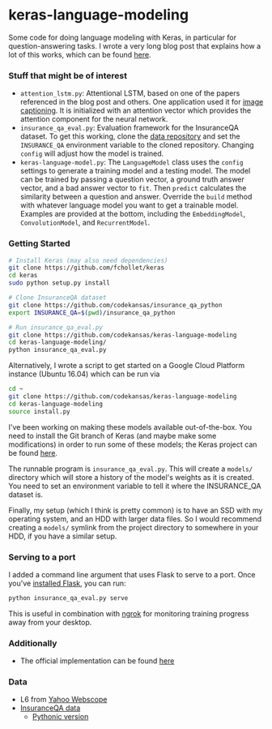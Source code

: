 # keras-language-modeling

Some code for doing language modeling with Keras, in particular for question-answering tasks. I wrote a very long blog post that explains how a lot of this works, which can be found [here](http://benjaminbolte.com/blog/2016/keras-language-modeling.html).

### Stuff that might be of interest

 - `attention_lstm.py`: Attentional LSTM, based on one of the papers referenced in the blog post and others. One application used it for [image captioning](http://arxiv.org/pdf/1502.03044.pdf). It is initialized with an attention vector which provides the attention component for the neural network.
 - `insurance_qa_eval.py`: Evaluation framework for the InsuranceQA dataset. To get this working, clone the [data repository](https://github.com/codekansas/insurance_qa_python) and set the `INSURANCE_QA` environment variable to the cloned repository. Changing `config` will adjust how the model is trained.
 - `keras-language-model.py`: The `LanguageModel` class uses the `config` settings to generate a training model and a testing model. The model can be trained by passing a question vector, a ground truth answer vector, and a bad answer vector to `fit`. Then `predict` calculates the similarity between a question and answer. Override the `build` method with whatever language model you want to get a trainable model. Examples are provided at the bottom, including the `EmbeddingModel`, `ConvolutionModel`, and `RecurrentModel`.

### Getting Started

````bash
# Install Keras (may also need dependencies)
git clone https://github.com/fchollet/keras
cd keras
sudo python setup.py install

# Clone InsuranceQA dataset
git clone https://github.com/codekansas/insurance_qa_python
export INSURANCE_QA=$(pwd)/insurance_qa_python

# Run insurance_qa_eval.py
git clone https://github.com/codekansas/keras-language-modeling
cd keras-language-modeling/
python insurance_qa_eval.py
````

Alternatively, I wrote a script to get started on a Google Cloud Platform instance (Ubuntu 16.04) which can be run via

````bash
cd ~
git clone https://github.com/codekansas/keras-language-modeling
cd keras-language-modeling
source install.py
````

I've been working on making these models available out-of-the-box. You need to install the Git branch of Keras (and maybe make some modifications) in order to run some of these models; the Keras project can be found [here](https://github.com/fchollet/keras).

The runnable program is `insurance_qa_eval.py`. This will create a `models/` directory which will store a history of the model's weights as it is created. You need to set an environment variable to tell it where the INSURANCE_QA dataset is.

Finally, my setup (which I think is pretty common) is to have an SSD with my operating system, and an HDD with larger data files. So I would recommend creating a `models/` symlink from the project directory to somewhere in your HDD, if you have a similar setup.

### Serving to a port

I added a command line argument that uses Flask to serve to a port. Once you've [installed Flask](http://flask.pocoo.org/docs/0.11/installation/), you can run:

````bash
python insurance_qa_eval.py serve
````

This is useful in combination with [ngrok](https://ngrok.com/) for monitoring training progress away from your desktop.

### Additionally

 - The official implementation can be found [here](https://github.com/white127/insuranceQA-cnn-lstm)

### Data

 - L6 from [Yahoo Webscope](http://webscope.sandbox.yahoo.com/)
 - [InsuranceQA data](https://github.com/shuzi/insuranceQA)
   - [Pythonic version](https://github.com/codekansas/insurance_qa_python)

